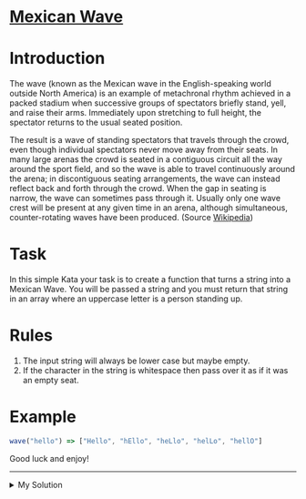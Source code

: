 # [Mexican Wave](https://www.codewars.com/kata/58f5c63f1e26ecda7e000029)

# Introduction

The wave (known as the Mexican wave in the English-speaking world outside North America) is an example of metachronal rhythm achieved in a packed stadium when successive groups of spectators briefly stand, yell, and raise their arms. Immediately upon stretching to full height, the spectator returns to the usual seated position.

The result is a wave of standing spectators that travels through the crowd, even though individual spectators never move away from their seats. In many large arenas the crowd is seated in a contiguous circuit all the way around the sport field, and so the wave is able to travel continuously around the arena; in discontiguous seating arrangements, the wave can instead reflect back and forth through the crowd. When the gap in seating is narrow, the wave can sometimes pass through it. Usually only one wave crest will be present at any given time in an arena, although simultaneous, counter-rotating waves have been produced. (Source [Wikipedia](<https://en.wikipedia.org/wiki/Wave_(audience)>))

# Task

In this simple Kata your task is to create a function that turns a string into a Mexican Wave. You will be passed a string and you must return that string in an array where an uppercase letter is a person standing up.

# Rules

1. The input string will always be lower case but maybe empty.
2. If the character in the string is whitespace then pass over it as if it was an empty seat.

# Example

```javascript
wave("hello") => ["Hello", "hEllo", "heLlo", "helLo", "hellO"]
```

Good luck and enjoy!

---

<details><summary>My Solution</summary>

```js
function wave(str) {
  const result = []

  str.split('').forEach((char, i) => {
    if (char === ' ') return
    result.push(str.slice(0, i) + char.toUpperCase() + str.slice(i + 1))
  })

  return result
}
```
